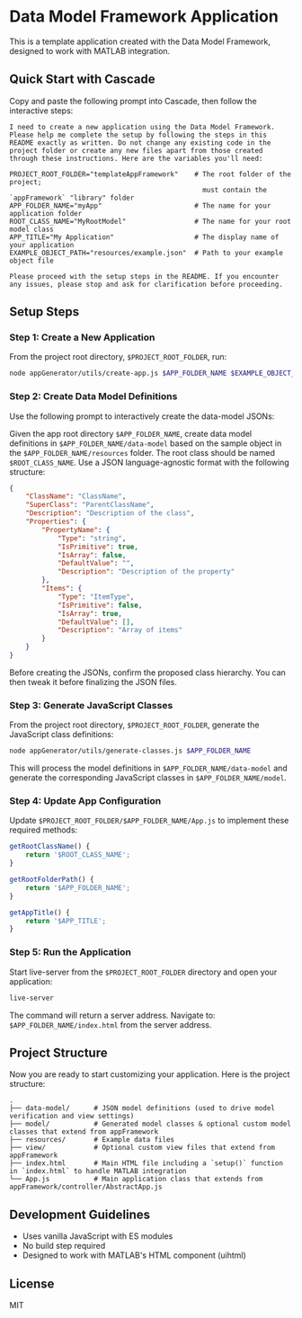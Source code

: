 # Data Model Framework Application

This is a template application created with the Data Model Framework, designed to work with MATLAB integration.

## Quick Start with Cascade

Copy and paste the following prompt into Cascade, then follow the interactive steps:

```
I need to create a new application using the Data Model Framework. Please help me complete the setup by following the steps in this README exactly as written. Do not change any existing code in the project folder or create any new files apart from those created through these instructions. Here are the variables you'll need:

PROJECT_ROOT_FOLDER="templateAppFramework"    # The root folder of the project;
                                                must contain the `appFramework` "library" folder
APP_FOLDER_NAME="myApp"                       # The name for your application folder
ROOT_CLASS_NAME="MyRootModel"                 # The name for your root model class
APP_TITLE="My Application"                    # The display name of your application
EXAMPLE_OBJECT_PATH="resources/example.json"  # Path to your example object file

Please proceed with the setup steps in the README. If you encounter any issues, please stop and ask for clarification before proceeding.
```

## Setup Steps

### Step 1: Create a New Application
From the project root directory, `$PROJECT_ROOT_FOLDER`, run:

```bash
node appGenerator/utils/create-app.js $APP_FOLDER_NAME $EXAMPLE_OBJECT_PATH
```

### Step 2: Create Data Model Definitions
Use the following prompt to interactively create the data-model JSONs:

Given the app root directory `$APP_FOLDER_NAME`, create data model definitions in `$APP_FOLDER_NAME/data-model` based on the sample object in the `$APP_FOLDER_NAME/resources` folder. The root class should be named `$ROOT_CLASS_NAME`. Use a JSON language-agnostic format with the following structure:

```json
{
    "ClassName": "ClassName",
    "SuperClass": "ParentClassName",
    "Description": "Description of the class",
    "Properties": {
        "PropertyName": {
            "Type": "string",
            "IsPrimitive": true,
            "IsArray": false,
            "DefaultValue": "",
            "Description": "Description of the property"
        },
        "Items": {
            "Type": "ItemType",
            "IsPrimitive": false,
            "IsArray": true,
            "DefaultValue": [],
            "Description": "Array of items"
        }
    }
}
```

Before creating the JSONs, confirm the proposed class hierarchy. You can then tweak it before finalizing the JSON files.

### Step 3: Generate JavaScript Classes
From the project root directory, `$PROJECT_ROOT_FOLDER`, generate the JavaScript class definitions:

```bash
node appGenerator/utils/generate-classes.js $APP_FOLDER_NAME
```

This will process the model definitions in `$APP_FOLDER_NAME/data-model` and generate the corresponding JavaScript classes in `$APP_FOLDER_NAME/model`.

### Step 4: Update App Configuration
Update `$PROJECT_ROOT_FOLDER/$APP_FOLDER_NAME/App.js` to implement these required methods:

```javascript
getRootClassName() {
    return '$ROOT_CLASS_NAME';
}

getRootFolderPath() {
    return '$APP_FOLDER_NAME';
}

getAppTitle() {
    return '$APP_TITLE';
}
```

### Step 5: Run the Application
Start live-server from the `$PROJECT_ROOT_FOLDER` directory and open your application:

```bash
live-server
```

The command will return a server address. Navigate to: `$APP_FOLDER_NAME/index.html` from the server address.

## Project Structure
Now you are ready to start customizing your application. Here is the project structure:
```
.
├── data-model/      # JSON model definitions (used to drive model verification and view settings)
├── model/           # Generated model classes & optional custom model classes that extend from appFramework
├── resources/       # Example data files
├── view/            # Optional custom view files that extend from appFramework
├── index.html       # Main HTML file including a `setup()` function in `index.html` to handle MATLAB integration
└── App.js           # Main application class that extends from appFramework/controller/AbstractApp.js
```

## Development Guidelines

- Uses vanilla JavaScript with ES modules
- No build step required
- Designed to work with MATLAB's HTML component (uihtml)

## License

MIT
